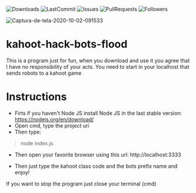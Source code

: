 ![Downloads](https://img.shields.io/github/downloads/Samtapes/kahoot-hack-bots-flood/total)
![LastCommit](https://img.shields.io/github/last-commit/Samtapes/kahoot-hack-bots-flood)
![Issues](https://img.shields.io/github/issues/Samtapes/kahoot-hack-bots-flood)
![PullRequests](https://img.shields.io/github/issues-pr/Samtapes/kahoot-hack-bots-flood)
![Followers](https://img.shields.io/github/followers/Samtapes?label=Follow)

<img src="https://i.ibb.co/KhQQ9wG/Captura-de-tela-2020-10-02-091533.png" alt="Captura-de-tela-2020-10-02-091533" border="0">

# kahoot-hack-bots-flood
This is a program just for fun, when you download and use it you agree that I have no responsibility of your acts. You need to start in your localhost that sends robots to a kahoot game

# Instructions

- Firts if you haven't Node JS install Node JS in the last stable version: https://nodejs.org/en/download/
- Open cmd, type the project uri
- Then type:

> node index.js

- Then open your favorite browser using this url: http://localhost:3333

- Then just type the kahoot class code and the bots prefix name and enjoy!

If you want to stop the program just close your terminal (cmd)
